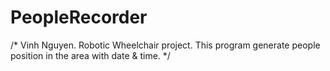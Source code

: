 # PeopleRecorder
/*
Vinh Nguyen.
Robotic Wheelchair project.
This program generate people position in the area with date & time.
*/
